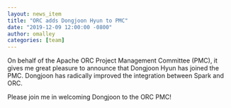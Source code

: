 ```yaml
---
layout: news_item
title: "ORC adds Dongjoon Hyun to PMC"
date: "2019-12-09 12:00:00 -0800"
author: omalley
categories: [team]
---
```


On behalf of the Apache ORC Project Management Committee (PMC), it gives
me great pleasure to announce that Dongjoon Hyun has joined the PMC. Dongjoon
has radically improved the integration between Spark and ORC.

Please join me in welcoming Dongjoon to the ORC PMC!

